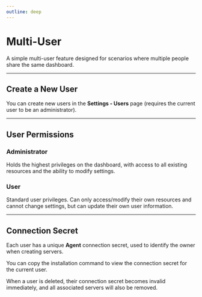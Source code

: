 ```yaml
---
outline: deep
---
```


# Multi-User

A simple multi-user feature designed for scenarios where multiple people share the same dashboard.

---

## Create a New User

You can create new users in the **Settings - Users** page (requires the current user to be an administrator).

---

## User Permissions

### Administrator

Holds the highest privileges on the dashboard, with access to all existing resources and the ability to modify settings.

### User

Standard user privileges. Can only access/modify their own resources and cannot change settings, but can update their own user information.

---

## Connection Secret

Each user has a unique **Agent** connection secret, used to identify the owner when creating servers.

You can copy the installation command to view the connection secret for the current user.

When a user is deleted, their connection secret becomes invalid immediately, and all associated servers will also be removed.
